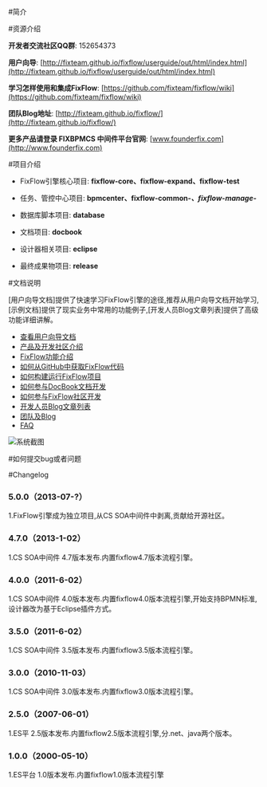 #简介



#资源介绍

**开发者交流社区QQ群**: 152654373

**用户向导**: [http://fixteam.github.io/fixflow/userguide/out/html/index.html](http://fixteam.github.io/fixflow/userguide/out/html/index.html)

**学习怎样使用和集成FixFlow**: [https://github.com/fixteam/fixflow/wiki](https://github.com/fixteam/fixflow/wiki)

**团队Blog地址**: [http://fixteam.github.io/fixflow/](http://fixteam.github.io/fixflow/)

**更多产品请登录 FIXBPMCS 中间件平台官网**: [www.founderfix.com](http://www.founderfix.com)

#项目介绍

* FixFlow引擎核心项目: **fixflow-core、fixflow-expand、fixflow-test**

* 任务、管控中心项目: **bpmcenter、fixflow-common-*、fixflow-manage-***

* 数据库脚本项目: **database**

* 文档项目: **docbook**

* 设计器相关项目: **eclipse**

* 最终成果物项目: **release**


#文档说明

[用户向导文档]提供了快速学习FixFlow引擎的途径,推荐从用户向导文档开始学习,[示例文档]提供了现实业务中常用的功能例子,[开发人员Blog文章列表]提供了高级功能详细讲解。



* [查看用户向导文档](http://fixteam.github.io/fixflow/userguide/out/html/index.html)
* [产品及开发社区介绍](https://github.com/fixteam/fixflow/wiki/产品及开发社区介绍)
* [FixFlow功能介绍](https://github.com/fixteam/fixflow/wiki/Fixflow功能介绍)
* [如何从GitHub中获取FixFlow代码](#)
* [如何构建运行FixFlow项目](#)
* [如何参与DocBook文档开发](#)
* [如何参与FixFlow社区开发](#)
* [开发人员Blog文章列表](#)
* [团队及Blog](#)
* [FAQ](#)



![系统截图](https://github.com/fixteam/fixflow/wiki/images/Snip20130916_1.png)


#如何提交bug或者问题


#Changelog

### 5.0.0（2013-07-?）
1.FixFlow引擎成为独立项目,从CS SOA中间件中剥离,贡献给开源社区。


### 4.7.0（2013-1-02）
1.CS SOA中间件 4.7版本发布.内置fixflow4.7版本流程引擎。


### 4.0.0（2011-6-02）
1.CS SOA中间件 4.0版本发布.内置fixflow4.0版本流程引擎,开始支持BPMN标准,设计器改为基于Eclipse插件方式。


### 3.5.0（2011-6-02）
1.CS SOA中间件 3.5版本发布.内置fixflow3.5版本流程引擎。


### 3.0.0（2010-11-03）
1.CS SOA中间件 3.0版本发布.内置fixflow3.0版本流程引擎。



### 2.5.0（2007-06-01）
1.ES平 2.5版本发布.内置fixflow2.5版本流程引擎,分.net、java两个版本。


### 1.0.0（2000-05-10）
1.ES平台 1.0版本发布.内置fixflow1.0版本流程引擎
